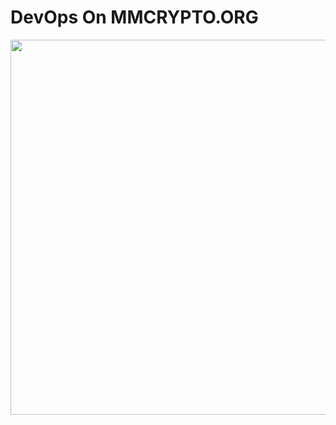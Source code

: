 # DevOps On MMCRYPTO.ORG

<img src="https://raw.githubusercontent.com/ElMoufid-Mohamed/DevOps-MMCRYPTO.ORG/09f67577505572bece8ed6204a1b0d7cd62374d6/Scheme/Diagram.svg" width="600px">
